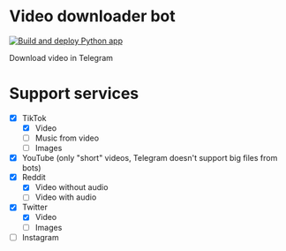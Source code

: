 # Video downloader bot

[![Build and deploy Python app](https://github.com/jag-k/tiktok-downloader/actions/workflows/deploy.yml/badge.svg)](https://github.com/jag-k/tiktok-downloader/actions/workflows/deploy.yml)

Download video in Telegram

# Support services

- [x] TikTok
  - [x] Video
  - [ ] Music from video
  - [ ] Images
- [x] YouTube  (only "short" videos, Telegram doesn't support big files from bots)
- [x] Reddit
  - [x] Video without audio
  - [ ] Video with audio
- [x] Twitter
  - [x] Video
  - [ ] Images
- [ ] Instagram
